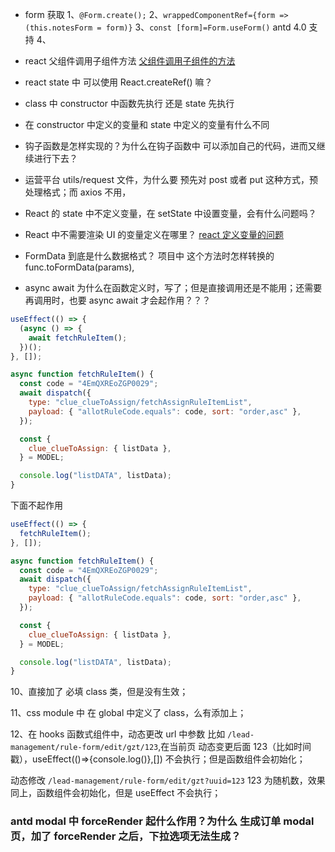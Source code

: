 - form 获取
  1、`@Form.create();`
  2、`wrappedComponentRef={form => (this.notesForm = form)}`
  3、`const [form]=Form.useForm()` antd 4.0 支持
  4、

- react
  父组件调用子组件方法 [父组件调用子组件的方法](https://www.jianshu.com/p/2a3055b84a67)

- react state 中 可以使用 React.createRef() 嘛？

- class 中 constructor 中函数先执行 还是 state 先执行

- 在 constructor 中定义的变量和 state 中定义的变量有什么不同

- 钩子函数是怎样实现的？为什么在钩子函数中 可以添加自己的代码，进而又继续进行下去？

- 运营平台 utils/request 文件，为什么要 预先对 post 或者 put 这种方式，预处理格式；而 axios 不用，

- React 的 state 中不定义变量，在 setState 中设置变量，会有什么问题吗？

- React 中不需要渲染 UI 的变量定义在哪里？ [react 定义变量的问题](http://www.imooc.com/wenda/detail/528922)

- FormData 到底是什么数据格式？ 项目中 这个方法时怎样转换的 func.toFormData(params),

- async await 为什么在函数定义时，写了；但是直接调用还是不能用；还需要再调用时，也要 async await 才会起作用？？？

```javascript
useEffect(() => {
  (async () => {
    await fetchRuleItem();
  })();
}, []);

async function fetchRuleItem() {
  const code = "4EmQXREoZGP0029";
  await dispatch({
    type: "clue_clueToAssign/fetchAssignRuleItemList",
    payload: { "allotRuleCode.equals": code, sort: "order,asc" },
  });

  const {
    clue_clueToAssign: { listData },
  } = MODEL;

  console.log("listDATA", listData);
}
```

下面不起作用

```javascript
useEffect(() => {
  fetchRuleItem();
}, []);

async function fetchRuleItem() {
  const code = "4EmQXREoZGP0029";
  await dispatch({
    type: "clue_clueToAssign/fetchAssignRuleItemList",
    payload: { "allotRuleCode.equals": code, sort: "order,asc" },
  });

  const {
    clue_clueToAssign: { listData },
  } = MODEL;

  console.log("listDATA", listData);
}
```

10、直接加了 必填 class 类，但是没有生效；

11、css module 中 在 global 中定义了 class，么有添加上；

12、在 hooks 函数式组件中，动态更改 url 中参数 比如 `/lead-management/rule-form/edit/gzt/123`,在当前页 动态变更后面 123（比如时间戳），useEffect(()=>{console.log()},[]) 不会执行；但是函数组件会初始化；

动态修改 `/lead-management/rule-form/edit/gzt?uuid=123` 123 为随机数，效果同上，函数组件会初始化，但是 useEffect 不会执行；

### antd modal 中 forceRender 起什么作用？为什么 生成订单 modal 页，加了 forceRender 之后，下拉选项无法生成？

